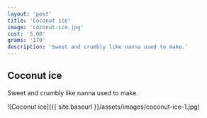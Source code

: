 ```yaml
---
layout: 'post'
title: 'Coconut ice'
image: 'coconut-ice.jpg'
cost: '5.00'
grams: '170'
description: 'Sweet and crumbly like nanna used to make.'
---
```


## Coconut ice

Sweet and crumbly like nanna used to make.

![Coconut ice]({{ site.baseurl }}/assets/images/coconut-ice-1.jpg)
